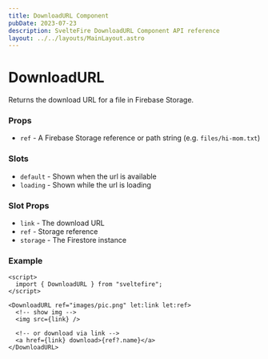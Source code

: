 ```yaml
---
title: DownloadURL Component
pubDate: 2023-07-23
description: SvelteFire DownloadURL Component API reference
layout: ../../layouts/MainLayout.astro
---
```


# DownloadURL

Returns the download URL for a file in Firebase Storage.

### Props

- `ref` - A Firebase Storage reference or path string (e.g. `files/hi-mom.txt`)

### Slots

- `default` - Shown when the url is available
- `loading` - Shown while the url is loading

### Slot Props

- `link` - The download URL
- `ref` - Storage reference
- `storage` - The Firestore instance

### Example

```svelte
<script>
  import { DownloadURL } from "sveltefire";
</script>

<DownloadURL ref="images/pic.png" let:link let:ref>
  <!-- show img -->
  <img src={link} />

  <!-- or download via link -->
  <a href={link} download>{ref?.name}</a>
</DownloadURL>
```
